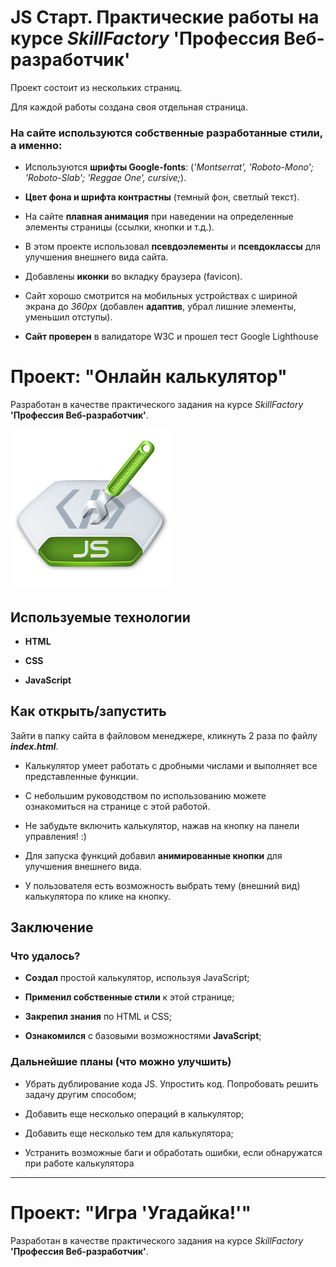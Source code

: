 # JS Старт. Практические работы на курсе *SkillFactory* **'Профессия Веб-разработчик'**

Проект состоит из нескольких страниц.

Для каждой работы создана своя отдельная страница.

### На сайте используются собственные разработанные стили, а именно:

* Используются **шрифты Google-fonts**: (*'Montserrat', 'Roboto-Mono'; 'Roboto-Slab'; 'Reggae One', cursive;*).

* **Цвет фона и шрифта контрастны** (темный фон, светлый текст).

* На сайте **плавная анимация** при наведении на определенные элементы страницы (ссылки, кнопки и т.д.).

* В этом проекте использовал **псевдоэлементы** и **псевдоклассы** для улучшения внешнего вида сайта.

* Добавлены **иконки** во вкладку браузера (favicon).

* Сайт хорошо смотрится на мобильных устройствах с шириной экрана до *360px* (добавлен **адаптив**, убрал лишние элементы, уменьшил отступы).

* **Сайт проверен** в валидаторе W3C и прошел тест Google Lighthouse

# Проект: "Онлайн калькулятор"

Разработан в качестве практического задания на курсе *SkillFactory* **'Профессия Веб-разработчик'**.

![news-logo](./img/for-readme.png)

## Используемые технологии

* **HTML**

* **CSS**

* **JavaScript**

## Как открыть/запустить

Зайти в папку сайта в файловом менеджере, кликнуть 2 раза по файлу ***index.html***.

* Калькулятор умеет работать с дробными числами и выполняет все представленные функции.

* С небольшим руководством по использованию можете ознакомиться на странице с этой работой.

* Не забудьте включить калькулятор, нажав на кнопку на панели управления! :)

* Для запуска функций добавил **анимированные кнопки** для улучшения внешнего вида.

* У пользователя есть возможность выбрать тему (внешний вид) калькулятора по клике на кнопку.

## Заключение

### Что удалось?

* **Создал** простой калькулятор, используя JavaScript; 

* **Применил собственные стили** к этой странице;

* **Закрепил знания** по HTML и CSS; 

* **Ознакомился** с базовыми возможностями **JavaScript**;

### Дальнейшие планы (что можно улучшить)

* Убрать дублирование кода JS. Упростить код. Попробовать решить задачу другим способом;

* Добавить еще несколько операций в калькулятор;

* Добавить  еще несколько тем для калькулятора;

* Устранить возможные баги и обработать ошибки, если обнаружатся при работе калькулятора

<hr>

# Проект: "Игра 'Угадайка!'"

Разработан в качестве практического задания на курсе *SkillFactory* **'Профессия Веб-разработчик'**.
